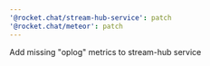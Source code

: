 ```yaml
---
'@rocket.chat/stream-hub-service': patch
'@rocket.chat/meteor': patch
---
```


Add missing "oplog" metrics to stream-hub service
